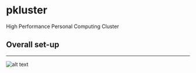 # pkluster
High Performance Personal Computing Cluster

## Overall set-up
---


![alt text](https://github.com/p4rk3r/pkluster/blob/b0e058a3275d031e679a45675f8bffeb34f4b58a/images/pkluster_top.jpeg?raw=true)